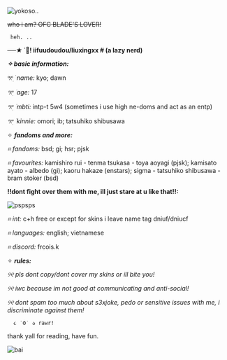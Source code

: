 ![yokoso..](
https://pin.it/3PYlPQFAe)


~~who i am? OFC BLADE'S LOVER!~~

     heh. ..

**──★ ˙🐥! iifuudoudou/liuxingxx # (a lazy nerd)**

***✧ basic information:***

𖦁ׅ ࣪ _name:_ kyo; dawn

_𖦁ׅ ࣪ age:_ 17

_𖦁ׅ ࣪ mbti:_ intp-t 5w4 (sometimes i use high ne-doms and act as an entp)

_𖦁ׅ ࣪ kinnie:_ omori; ib; tatsuhiko shibusawa 

✧ ***fandoms and more:***

_⌗ fandoms:_ bsd; gi; hsr; pjsk

_⌗ favourites:_ kamishiro rui - tenma tsukasa - toya aoyagi (pjsk); kamisato ayato - albedo (gi); kaoru hakaze (enstars); sigma - tatsuhiko shibusawa - bram stoker (bsd) 


**!!dont fight over them with me, ill just stare at u like that!!:**

![pspsps](https://pin.it/3L1iOPmJ0)


_⌗ int:_ c+h free or except for skins i leave name tag dniuf/dniucf

_⌗ languages:_ english; vietnamese

_⌗ discord:_ frcois.k 

✧ ***rules:***

_୨୧ pls dont copy/dont cover my skins or ill bite you!_

_୨୧ iwc because im not good at communicating and anti-social!_

_୨୧ dont spam too much about s3xjoke, pedo or sensitive issues with me, i discriminate against them!_

      ૮ ˙Ⱉ˙ ა rawr!  

thank yall for reading, have fun.

![bai](https://pin.it/6BP3YDWON)

